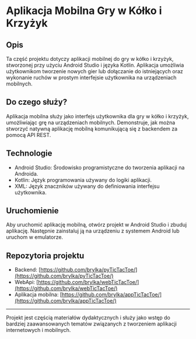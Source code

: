 
# Aplikacja Mobilna Gry w Kółko i Krzyżyk

## Opis
Ta część projektu dotyczy aplikacji mobilnej do gry w kółko i krzyżyk, stworzonej przy użyciu Android Studio i języka Kotlin. Aplikacja umożliwia użytkownikom tworzenie nowych gier lub dołączanie do istniejących oraz wykonanie ruchów w prostym interfejsie użytkownika na urządzeniach mobilnych.

## Do czego służy?
Aplikacja mobilna służy jako interfejs użytkownika dla gry w kółko i krzyżyk, umożliwiając grę na urządzeniach mobilnych. Demonstruje, jak można stworzyć natywną aplikację mobilną komunikującą się z backendem za pomocą API REST.

## Technologie
- Android Studio: Środowisko programistyczne do tworzenia aplikacji na Androida.
- Kotlin: Język programowania używany do logiki aplikacji.
- XML: Język znaczników używany do definiowania interfejsu użytkownika.

## Uruchomienie
Aby uruchomić aplikację mobilną, otwórz projekt w Android Studio i zbuduj aplikację. Następnie zainstaluj ją na urządzeniu z systemem Android lub uruchom w emulatorze.

## Repozytoria projektu
- Backend: [https://github.com/brylka/pyTicTacToe/](https://github.com/brylka/pyTicTacToe/)
- WebApi: [https://github.com/brylka/webTicTacToe/](https://github.com/brylka/webTicTacToe/)
- Aplikacja mobilna: [https://github.com/brylka/appTicTacToe/](https://github.com/brylka/appTicTacToe/)

---

Projekt jest częścią materiałów dydaktycznych i służy jako wstęp do bardziej zaawansowanych tematów związanych z tworzeniem aplikacji internetowych i mobilnych.

